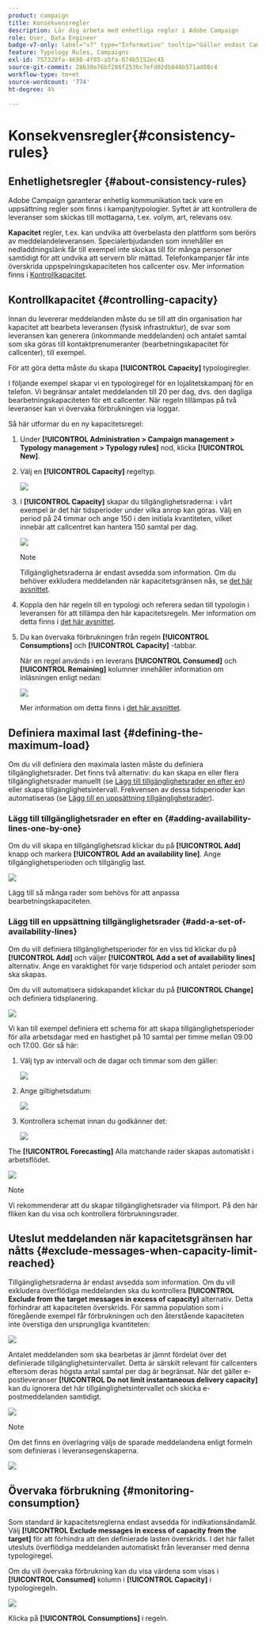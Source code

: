 ```yaml
---
product: campaign
title: Konsekvensregler
description: Lär dig arbeta med enhetliga regler i Adobe Campaign
role: User, Data Engineer
badge-v7-only: label="v7" type="Informative" tooltip="Gäller endast Campaign Classic v7"
feature: Typology Rules, Campaigns
exl-id: 757328fa-4698-4f85-a5fa-074b5152ec45
source-git-commit: 28638e76bf286f253bc7efd02db848b571ad88c4
workflow-type: tm+mt
source-wordcount: '774'
ht-degree: 4%

---
```


# Konsekvensregler{#consistency-rules}

## Enhetlighetsregler {#about-consistency-rules}

Adobe Campaign garanterar enhetlig kommunikation tack vare en uppsättning regler som finns i kampanjtypologier. Syftet är att kontrollera de leveranser som skickas till mottagarna, t.ex. volym, art, relevans osv.

**Kapacitet** regler, t.ex. kan undvika att överbelasta den plattform som berörs av meddelandeleveransen. Specialerbjudanden som innehåller en nedladdningslänk får till exempel inte skickas till för många personer samtidigt för att undvika att servern blir mättad. Telefonkampanjer får inte överskrida uppspelningskapaciteten hos callcenter osv. Mer information finns i [Kontrollkapacitet](#controlling-capacity).

## Kontrollkapacitet {#controlling-capacity}

Innan du levererar meddelanden måste du se till att din organisation har kapacitet att bearbeta leveransen (fysisk infrastruktur), de svar som leveransen kan generera (inkommande meddelanden) och antalet samtal som ska göras till kontaktprenumeranter (bearbetningskapacitet för callcenter), till exempel.

För att göra detta måste du skapa **[!UICONTROL Capacity]** typologiregler.

I följande exempel skapar vi en typologiregel för en lojalitetskampanj för en telefon. Vi begränsar antalet meddelanden till 20 per dag, dvs. den dagliga bearbetningskapaciteten för ett callcenter. När regeln tillämpas på två leveranser kan vi övervaka förbrukningen via loggar.

Så här utformar du en ny kapacitetsregel:

1. Under **[!UICONTROL Administration > Campaign management > Typology management > Typology rules]** nod, klicka **[!UICONTROL New]**.
1. Välj en **[!UICONTROL Capacity]** regeltyp.

   ![](assets/campaign_opt_create_capacity_01.png)

1. I **[!UICONTROL Capacity]** skapar du tillgänglighetsraderna: i vårt exempel är det här tidsperioder under vilka anrop kan göras. Välj en period på 24 timmar och ange 150 i den initiala kvantiteten, vilket innebär att callcentret kan hantera 150 samtal per dag.

   ![](assets/campaign_opt_create_capacity_02.png)

   >[!NOTE]
   >
   >Tillgänglighetsraderna är endast avsedda som information. Om du behöver exkludera meddelanden när kapacitetsgränsen nås, se [det här avsnittet](#exclude-messages-when-capacity-limit-reached).

1. Koppla den här regeln till en typologi och referera sedan till typologin i leveransen för att tillämpa den här kapacitetsregeln. Mer information om detta finns i [det här avsnittet](applying-rules.md#applying-a-typology-to-a-delivery).
1. Du kan övervaka förbrukningen från regeln **[!UICONTROL Consumptions]** och **[!UICONTROL Capacity]** -tabbar.

   När en regel används i en leverans **[!UICONTROL Consumed]** och **[!UICONTROL Remaining]** kolumner innehåller information om inläsningen enligt nedan:

   ![](assets/campaign_opt_create_capacity_03.png)

   Mer information om detta finns i [det här avsnittet](#monitoring-consumption).

## Definiera maximal last {#defining-the-maximum-load}

Om du vill definiera den maximala lasten måste du definiera tillgänglighetsrader. Det finns två alternativ: du kan skapa en eller flera tillgänglighetsrader manuellt (se [Lägg till tillgänglighetsrader en efter en](#adding-availability-lines-one-by-one)) eller skapa tillgänglighetsintervall. Frekvensen av dessa tidsperioder kan automatiseras (se [Lägg till en uppsättning tillgänglighetsrader](#add-a-set-of-availability-lines)).

### Lägg till tillgänglighetsrader en efter en {#adding-availability-lines-one-by-one}

Om du vill skapa en tillgänglighetsrad klickar du på **[!UICONTROL Add]** knapp och markera **[!UICONTROL Add an availability line]**. Ange tillgänglighetsperioden och tillgänglig last.

![](assets/campaign_opt_create_capacity_02.png)

Lägg till så många rader som behövs för att anpassa bearbetningskapaciteten.

### Lägg till en uppsättning tillgänglighetsrader {#add-a-set-of-availability-lines}

Om du vill definiera tillgänglighetsperioder för en viss tid klickar du på **[!UICONTROL Add]** och väljer **[!UICONTROL Add a set of availability lines]** alternativ. Ange en varaktighet för varje tidsperiod och antalet perioder som ska skapas.

Om du vill automatisera sidskapandet klickar du på **[!UICONTROL Change]** och definiera tidsplanering.

![](assets/campaign_opt_create_capacity_07.png)

Vi kan till exempel definiera ett schema för att skapa tillgänglighetsperioder för alla arbetsdagar med en hastighet på 10 samtal per timme mellan 09.00 och 17.00. Gör så här:

1. Välj typ av intervall och de dagar och timmar som den gäller:

   ![](assets/campaign_opt_create_capacity_08.png)

1. Ange giltighetsdatum:

   ![](assets/campaign_opt_create_capacity_09.png)

1. Kontrollera schemat innan du godkänner det:

   ![](assets/campaign_opt_create_capacity_10.png)

The **[!UICONTROL Forecasting]** Alla matchande rader skapas automatiskt i arbetsflödet.

![](assets/campaign_opt_create_capacity_12.png)

>[!NOTE]
>
>Vi rekommenderar att du skapar tillgänglighetsrader via filimport. På den här fliken kan du visa och kontrollera förbrukningsrader.

## Uteslut meddelanden när kapacitetsgränsen har nåtts {#exclude-messages-when-capacity-limit-reached}

Tillgänglighetsraderna är endast avsedda som information. Om du vill exkludera överflödiga meddelanden ska du kontrollera **[!UICONTROL Exclude from the target messages in excess of capacity]** alternativ. Detta förhindrar att kapaciteten överskrids. För samma population som i föregående exempel får förbrukningen och den återstående kapaciteten inte överstiga den ursprungliga kvantiteten:

![](assets/campaign_opt_create_capacity_04.png)

Antalet meddelanden som ska bearbetas är jämnt fördelat över det definierade tillgänglighetsintervallet. Detta är särskilt relevant för callcenters eftersom deras högsta antal samtal per dag är begränsat. När det gäller e-postleveranser **[!UICONTROL Do not limit instantaneous delivery capacity]** kan du ignorera det här tillgänglighetsintervallet och skicka e-postmeddelanden samtidigt.

![](assets/campaign_opt_create_capacity_05.png)

>[!NOTE]
>
>Om det finns en överlagring väljs de sparade meddelandena enligt formeln som definieras i leveransegenskaperna.

![](assets/campaign_opt_create_capacity_06.png)

## Övervaka förbrukning {#monitoring-consumption}

Som standard är kapacitetsreglerna endast avsedda för indikationsändamål. Välj **[!UICONTROL Exclude messages in excess of capacity from the target]** för att förhindra att den definierade lasten överskrids. I det här fallet utesluts överflödiga meddelanden automatiskt från leveranser med denna typologiregel.

Om du vill övervaka förbrukning kan du visa värdena som visas i **[!UICONTROL Consumed]** kolumn i **[!UICONTROL Capacity]** i typologiregeln.

![](assets/campaign_opt_create_capacity_04.png)

Klicka på **[!UICONTROL Consumptions]** i regeln.
